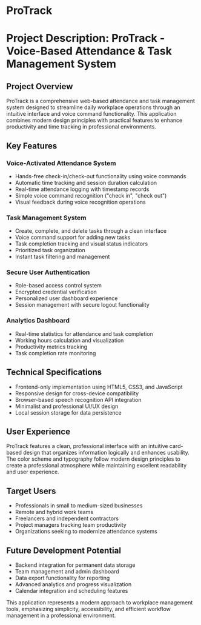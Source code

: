 # ProTrack
# Project Description: ProTrack - Voice-Based Attendance & Task Management System

## Project Overview
ProTrack is a comprehensive web-based attendance and task management system designed to streamline daily workplace operations through an intuitive interface and voice command functionality. This application combines modern design principles with practical features to enhance productivity and time tracking in professional environments.

## Key Features

### Voice-Activated Attendance System
- Hands-free check-in/check-out functionality using voice commands
- Automatic time tracking and session duration calculation
- Real-time attendance logging with timestamp records
- Simple voice command recognition ("check in", "check out")
- Visual feedback during voice recognition operations

### Task Management System
- Create, complete, and delete tasks through a clean interface
- Voice command support for adding new tasks
- Task completion tracking and visual status indicators
- Prioritized task organization
- Instant task filtering and management

### Secure User Authentication
- Role-based access control system
- Encrypted credential verification
- Personalized user dashboard experience
- Session management with secure logout functionality

### Analytics Dashboard
- Real-time statistics for attendance and task completion
- Working hours calculation and visualization
- Productivity metrics tracking
- Task completion rate monitoring

## Technical Specifications
- Frontend-only implementation using HTML5, CSS3, and JavaScript
- Responsive design for cross-device compatibility
- Browser-based speech recognition API integration
- Minimalist and professional UI/UX design
- Local session storage for data persistence

## User Experience
ProTrack features a clean, professional interface with an intuitive card-based design that organizes information logically and enhances usability. The color scheme and typography follow modern design principles to create a professional atmosphere while maintaining excellent readability and user experience.

## Target Users
- Professionals in small to medium-sized businesses
- Remote and hybrid work teams
- Freelancers and independent contractors
- Project managers tracking team productivity
- Organizations seeking to modernize attendance systems

## Future Development Potential
- Backend integration for permanent data storage
- Team management and admin dashboard
- Data export functionality for reporting
- Advanced analytics and progress visualization
- Calendar integration and scheduling features

This application represents a modern approach to workplace management tools, emphasizing simplicity, accessibility, and efficient workflow management in a professional environment.
